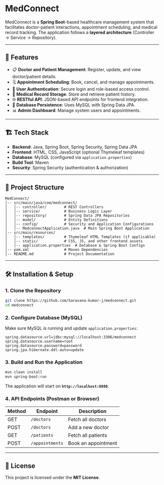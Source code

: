 # MedConnect

MedConnect is a **Spring Boot**-based healthcare management system that facilitates doctor-patient interactions, appointment scheduling, and medical record tracking. The application follows a **layered architecture** (Controller → Service → Repository).

---

## 🚀 Features
- 📋 **Doctor and Patient Management**: Register, update, and view doctor/patient details.
- 🗓 **Appointment Scheduling**: Book, cancel, and manage appointments.
- 🔐 **User Authentication**: Secure login and role-based access control.
- 🏥 **Medical Record Storage**: Store and retrieve patient history.
- 🌐 **RESTful API**: JSON-based API endpoints for frontend integration.
- 💾 **Database Persistence**: Uses MySQL with Spring Data JPA.
- 📊 **Admin Dashboard**: Manage system users and appointments.

---

## 🏗️ Tech Stack
- **Backend**: Java, Spring Boot, Spring Security, Spring Data JPA
- **Frontend**: HTML, CSS, JavaScript (optional Thymeleaf templates)
- **Database**: MySQL (configured via `application.properties`)
- **Build Tool**: Maven
- **Security**: Spring Security (authentication & authorization)

---

## 📂 Project Structure
```
MedConnect/
│-- src/main/java/com/medconnect/
│   │-- controller/        # REST Controllers
│   │-- service/           # Business Logic Layer
│   │-- repository/        # Spring Data JPA Repositories
│   │-- model/             # Entity Definitions
│   │-- config/            # Security and Application Configurations
│   │-- MedconnectApplication.java  # Main Spring Boot Application
│-- src/main/resources/
│   │-- templates/         # Thymeleaf HTML Templates (if applicable)
│   │-- static/            # CSS, JS, and other frontend assets
│   │-- application.properties  # Database & Spring Boot Configs
│-- pom.xml                # Maven Dependencies
│-- README.md              # Project Documentation
```

---

## 🛠️ Installation & Setup
### **1. Clone the Repository**
```bash
git clone https://github.com/Saravana-kumar-j/medconnect.git
cd medconnect
```
### **2. Configure Database (MySQL)**
Make sure MySQL is running and update `application.properties`:
```properties
spring.datasource.url=jdbc:mysql://localhost:3306/medconnect
spring.datasource.username=root
spring.datasource.password=password
spring.jpa.hibernate.ddl-auto=update
```

### **3. Build and Run the Application**
```bash
mvn clean install
mvn spring-boot:run
```
The application will start on **`http://localhost:8080`**.

### **4. API Endpoints (Postman or Browser)**
| Method | Endpoint           | Description |
|--------|-------------------|-------------|
| GET    | `/doctors`        | Fetch all doctors |
| POST   | `/doctors`        | Add a new doctor |
| GET    | `/patients`       | Fetch all patients |
| POST   | `/appointments`   | Book an appointment |

---

## 📜 License
This project is licensed under the **MIT License**.

